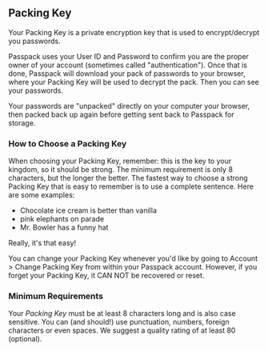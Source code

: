 ## Packing Key

Your Packing Key is a private encryption key that is used to encrypt/decrypt you passwords.

Passpack uses your User ID and Password to confirm you are the proper owner of your account \(sometimes called "authentication"\). Once that is done, Passpack will download your pack of passwords to your browser, where your Packing Key will be used to decrypt the pack. Then you can see your passwords.

Your passwords are "unpacked" directly on your computer your browser, then packed back up again before getting sent back to Passpack for storage.

### **How to Choose a Packing Key**

When choosing your Packing Key, remember: this is the key to your kingdom, so it should be strong. The minimum requirement is only 8 characters, but the longer the better. The fastest way to choose a strong Packing Key that is easy to remember is to use a complete sentence. Here are some examples:

* Chocolate ice cream is better than vanilla
* pink elephants on parade
* Mr. Bowler has a funny hat

Really, it's that easy!

You can change your Packing Key whenever you'd like by going to Account &gt; Change Packing Key from within your Passpack account. However, if you forget your Packing Key, it CAN NOT be recovered or reset.

### Minimum Requirements

Your _Packing Key_ must be at least 8 characters long and is also case sensitive. You can \(and should!\) use punctuation, numbers, foreign characters or even spaces. We suggest a quality rating of at least 80 \(optional\).

